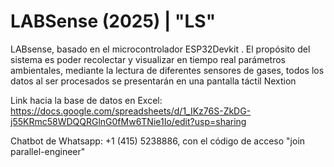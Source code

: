 # LABSense (2025) | "LS"
LABsense, basado en el microcontrolador ESP32Devkit . El propósito del sistema es poder recolectar y visualizar en tiempo real parámetros ambientales, mediante la lectura de diferentes sensores de gases, todos los datos al ser procesados se presentarán en una pantalla táctil Nextion 

Link hacia la base de datos en Excel: https://docs.google.com/spreadsheets/d/1_IKz76S-ZkDG-j55KRmc58WDQQRGlnG0fMw6TNie1Io/edit?usp=sharing

Chatbot de Whatsapp: +1 (415) 5238886, con el código de acceso "join parallel-engineer"
